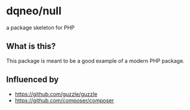 # dqneo/null

a package skeleton for PHP

## What is this?

This package is meant to be a good example of a modern PHP package.

## Influenced by

* https://github.com/guzzle/guzzle
* https://github.com/composer/composer
